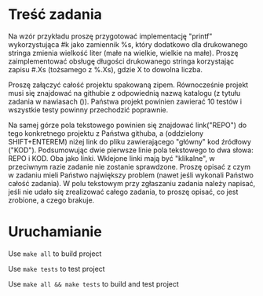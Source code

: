 # Treść zadania

Na wzór przykładu proszę przygotować implementację "printf" wykorzystująca #k jako zamiennik %s, który dodatkowo dla drukowanego stringa zmienia wielkość liter (małe na wielkie, wielkie na małe). Proszę zaimplementować obsługę długości drukowanego stringa korzystając zapisu #.Xs (tożsamego z %.Xs), gdzie X to dowolna liczba.

Proszę załączyć całość projektu spakowaną zipem. Równocześnie projekt musi się znajdować na githubie z odpowiednią nazwą katalogu (z tytułu zadania w nawiasach ()). Państwa projekt powinien zawierać 10 testów i wszystkie testy powinny przechodzić poprawnie.

Na samej górze pola tekstowego powinien się znajdować link("REPO") do tego konkretnego projektu z Państwa githuba, a  (oddzielony SHIFT+ENTEREM) niżej link do pliku zawierającego "główny" kod źródłowy ("KOD"). Podsumowując dwie pierwsze linie pola tekstowego to dwa słowa: REPO i KOD. Oba jako linki. Wklejone linki mają być "klikalne", w przeciwnym razie zadanie nie zostanie sprawdzone. Proszę opisać z czym w zadaniu mieli Państwo największy problem (nawet jeśli wykonali Państwo całość zadania). W polu tekstowym przy zgłaszaniu zadania należy napisać, jeśli nie udało się zrealizować całego zadania, to proszę opisać, co jest zrobione, a czego brakuje.

# Uruchamianie

Use `make all` to build project

Use `make tests` to test project

Use `make all && make tests` to build and test project